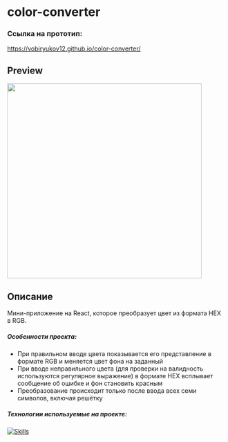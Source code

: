 # color-converter
### Ссылка на прототип:

https://vobiryukov12.github.io/color-converter/

## Preview

<img src='./public/color-converter.gif' width='450'>

## Описание
Мини-приложение на React, которое преобразует цвет из формата HEX в RGB.

##### Особенности проекта:
- При правильном вводе цвета показывается его представление в формате RGB и меняется цвет фона на заданный
- При вводе неправильного цвета (для проверки на валидность используются регулярное выражение) в формате HEX всплывает сообщение об ошибке и фон становить красным
- Преобразование происходит только после ввода всех семи символов, включая решётку

##### Технологии используемые на проекте:
[![Skills](https://skillicons.dev/icons?i=react,css,vite)](https://skillicons.dev)
